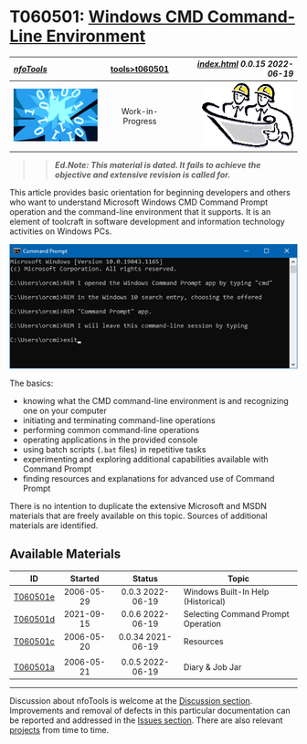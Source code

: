 <!-- index.md 0.0.15                UTF-8                          2022-06-19
     ----1----|----2----|----3----|----4----|----5----|----6----|----7----|--*

                    WINDOWS CMD COMMAND-LINE ENVIRONMENT
     -->

# T060501: [Windows CMD Command-Line Environment](.)

| ***[nfoTools](../../)*** | [tools](../)[>t060501](.) | ***[index.html](index.html) 0.0.15 2022-06-19*** |
| :--                |       :-:          | --: |
| ![nfotools](../../images/nfoWorks-2014-06-02-1702-LogoSmall.png) | Work-in-Progress | ![Hard Hat Area](../../images/hardhat-logo.gif) |

>> ***Ed.Note: This material is dated. It fails to achieve the objective
and extensive revision is called for.***

This article provides basic orientation for beginning developers and others
who want to understand Microsoft Windows CMD Command Prompt operation and the
command-line environment that it supports.  It is an element of toolcraft in
software development and information technology activities on Windows PCs.

![Command Prompt example](T060501-2021-09-06-1432-CommandPrompt.png)

The basics:

* knowing what the CMD command-line environment is and recognizing one on your
computer
* initiating and terminating command-line operations
* performing common command-line operations
* operating applications in the provided console
* using batch scripts (`.bat` files) in repetitive tasks
* experimenting and exploring additional capabilities available with Command
Prompt
* finding resources and explanations for advanced use of Command Prompt

There is no intention to duplicate the extensive Microsoft and MSDN materials
that are freely available on this topic. Sources of additional materials are
identified.

## Available Materials

| **ID** | **Started** | **Status** | **Topic** |
|   :-:   |   :-:   |  :-:   |  ---  |
| [T060501e](T060501e/)     | 2006-05-29 | 0.0.3 2022-06-19 | Windows Built-In Help (Historical) |
| [T060501d](T060501d/)     | 2021-09-15 | 0.0.6 2022-06-19 | Selecting Command Prompt Operation |
| [T060501c](T060501c.html) | 2006-05-20 | 0.0.34 2021-06-19 | Resources |
|                           |            |                   |           |
| [T060501a](T060501a.html) | 2006-05-21 | 0.0.5 2022-06-19 | Diary \& Job Jar |

----

Discussion about nfoTools is welcome at the
[Discussion section](https://github.com/orcmid/nfoTools/discussions).
Improvements and removal of defects in this particular documentation can be
reported and addressed in the
[Issues section](https://github.com/orcmid/nfoTools/issues).  There are also
relevant [projects](https://github.com/orcmid/nfoTools/projects?type=classic)
from time to time.

<!-- ----1----|----2----|----3----|----4----|----5----|----6----|----7----|--*

     0.0.15 2022-06-19T15:26Z Correct top banner strips throughout the folio
     0.0.14 2021-09-20T23:59Z Top banners
     0.0.13 2021-09-17T20:21Z Update Discussion invitation
     0.0.12 2021-09-16T22:50Z Reflect T060501d 0.0.3
     0.0.11 2021-09-16T22:29Z Reflect T060501d 0.0.2
     0.0.10 2021-09-16T02:08Z Add T060501d 0.0.0
     0.0.9 2021-09-15T20:27Z Add T060501a 0.0.3
     0.0.8 2021-09-15T17:02Z Smoothed to use chosen command-line environment
           terminology.
     0.0.7 2021-09-07T01:59Z Rework, simplifying and smoothing the text
     0.0.6 2021-09-06T21:39Z Add Command Prompt window capture
     0.0.5 2021-09-06T19:49Z Keep up with T060501c
     0.0.4 2021-09-06T19:10Z Touch-up
     0.0.3 2021-09-06T18:00Z Add Resources available material
     0.0.2 2021-09-06T00:06Z Initial Transposition of nfoWare.com t060501
           Windows Console Session folio cover to nfoTools T060502
     0.0.1 2007-08-12T00:26Z Repaving Review on nfoWare toolNote t060502
     0.0.0 2006-05-20T20:54Z Create bootstrap placeholder to morph into the
           necessary material

               *** end of docs/tools/T060501/index.md ***
     -->
